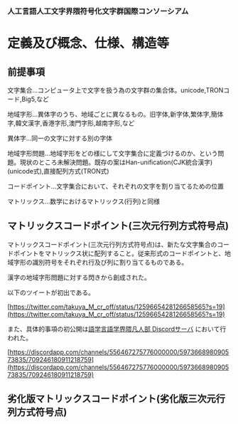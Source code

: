 ### 人工言語人工文字界隈符号化文字群国際コンソーシアム

# 定義及び概念、仕様、構造等
## 前提事項
文字集合…コンピュータ上で文字を扱う為の文字群の集合体。unicode,TRONコード,Big5,など

地域字形…異体字のうち、地域ごとに異なるもの。旧字体,新字体,繁体字,簡体字,韓文漢字,香港字形,澳門字形,越南字形,など

異体字…同一の文字に対する別の字体

地域字形問題…地域字形をどの様にして文字集合に定義づけるのか、という問題。現状のところ未解決問題。既存の案はHan-unification(CJK統合漢字)(unicode式),直接配列方式(TRON式)

コードポイント…文字集合において、それぞれの文字を割り当てるための位置

マトリックス…数学におけるマトリックス(行列)と同様
## マトリックスコードポイント(三次元行列方式符号点)
マトリックスコードポイント(三次元行列方式符号点)は、新たな文字集合のコードポイントをマトリックス状に配列すること。従来形式のコードポイントと、地域字形の識別符号をそれぞれ行及び列に割り当てるものである。

漢字の地域字形問題に対する閃きから創成された。

以下のツイートが初出である。

[https://twitter.com/takuya_M_cr_off/status/1259665428126658565?s=19](https://twitter.com/takuya_M_cr_off/status/1259665428126658565?s=19)

また、具体的事項の初公開は[語学言語学界隈凡人部 Discordサーバ](https://discord.gg/SCHUFHc) において行われた。

[https://discordapp.com/channels/556467275776000000/597366898090573835/709246180911218759](https://discordapp.com/channels/556467275776000000/597366898090573835/709246180911218759)


## 劣化版マトリックスコードポイント(劣化版三次元行列方式符号点)
